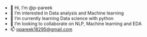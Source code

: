 - 👋 Hi, I’m @p-pareek
- 👀 I’m interested in Data analysis and Machine learning 
- 🌱 I’m currently learning Data science with python
- 💞️ I’m looking to collaborate on NLP, Machine learning and EDA 
- 📫 ppareek18295@gmail.com

<!---
p-pareek/p-pareek is a ✨ special ✨ repository because its `README.md` (this file) appears on your GitHub profile.
You can click the Preview link to take a look at your changes.
--->
